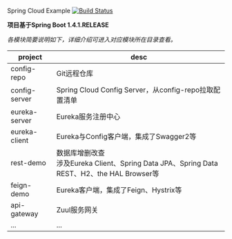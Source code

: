 
Spring Cloud Example [![Build Status](https://travis-ci.org/[luoml]/[spring-cloud-example].png)](https://travis-ci.org/[luoml]/[spring-cloud-example])  

__项目基于Spring Boot 1.4.1.RELEASE__  

_各模块简要说明如下，详细介绍可进入对应模块所在目录查看。_  

|project|desc|  
|---|---|  
|config-repo|Git远程仓库|  
|config-server|Spring Cloud Config Server，从config-repo拉取配置清单|  
|eureka-server|Eureka服务注册中心|  
|eureka-client|Eureka与Config客户端，集成了Swagger2等|  
|rest-demo|数据库增删改查<br>涉及Eureka Client、Spring Data JPA、Spring Data REST、H2、the HAL Browser等|  
|feign-demo|Eureka客户端，集成了Feign、Hystrix等|  
|api-gateway|Zuul服务网关|  
|...|...|

